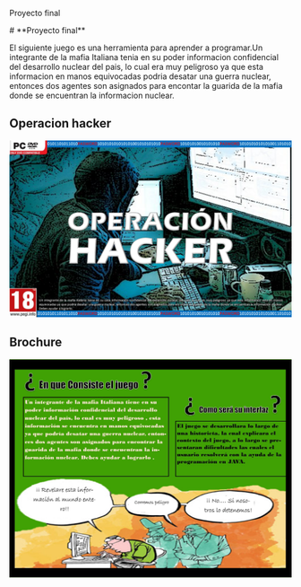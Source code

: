 <p style="text-align: justify;">Proyecto final</p> # **Proyecto final**


El siguiente juego es una herramienta para aprender a programar.Un integrante de la mafia Italiana tenia en su poder informacion confidencial del desarrollo nuclear del pais, lo cual era muy peligroso ya que esta informacion en manos equivocadas podria desatar una guerra nuclear, entonces dos agentes son asignados para encontar la guarida de la mafia donde se encuentran la informacion nuclear.

## **Operacion hacker**


<img src="https://github.com/jenoratot/Proyecto-Final-POO/blob/master/Imagenes%20y%20graficos/Juego%20POO.png" />     
      
## **Brochure**  


<img src="https://github.com/jenoratot/Proyecto-Final-POO/blob/master/Imagenes%20y%20graficos/Brochure.jpg" /> 
      
